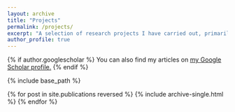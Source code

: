```yaml
---
layout: archive
title: "Projects"
permalink: /projects/
excerpt: "A selection of research projects I have carried out, primarily during the course of my Integrated Master of Mathematics degree at the University of East Anglia (UEA)."
author_profile: true
---
```


{% if author.googlescholar %}
  You can also find my articles on <u><a href="{{author.googlescholar}}">my Google Scholar profile</a>.</u>
{% endif %}

{% include base_path %}

{% for post in site.publications reversed %}
  {% include archive-single.html %}
{% endfor %}
